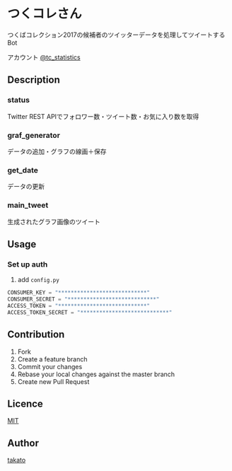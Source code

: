 # つくコレさん

つくばコレクション2017の候補者のツイッターデータを処理してツイートするBot

アカウント [@tc_statistics](https://twitter.com/tc_statistics?s=09)

## Description

### status

Twitter REST APIでフォロワー数・ツイート数・お気に入り数を取得

### graf_generator

データの追加・グラフの線画＋保存

### get_date

データの更新

### main_tweet

生成されたグラフ画像のツイート

## Usage

### Set up auth

1. add `config.py`

```python
CONSUMER_KEY = "****************************"
CONSUMER_SECRET = "****************************"
ACCESS_TOKEN = "****************************"
ACCESS_TOKEN_SECRET = "****************************"
```

## Contribution

1. Fork
2. Create a feature branch
3. Commit your changes
4. Rebase your local changes against the master branch
5. Create new Pull Request

## Licence

[MIT](https://github.com/tcnksm/tool/blob/master/LICENCE)

## Author

[takato](https://github.com/TakatoGit)


